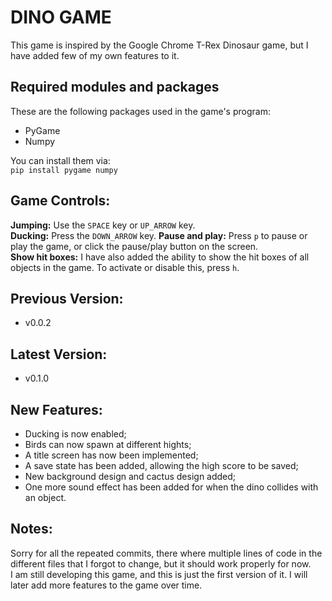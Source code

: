 # DINO GAME
This game is inspired by the Google Chrome T-Rex Dinosaur game, but I have added few of my own features to it.

## Required modules and packages
These are the following packages used in the game's program:
- PyGame
- Numpy

You can install them via:  
`pip install pygame numpy`

## Game Controls:
__Jumping:__ Use the `SPACE` key or `UP_ARROW` key.  
__Ducking:__ Press the `DOWN_ARROW` key.
__Pause and play:__ Press `p` to pause or play the game, or click the pause/play button on the screen.  
__Show hit boxes:__ I have also added the ability to show the hit boxes of all objects in the game. To activate or disable this, press `h`.

## Previous Version:
- v0.0.2

## Latest Version:
- v0.1.0

## New Features:
- Ducking is now enabled;
- Birds can now spawn at different hights;
- A title screen has now been implemented;
- A save state has been added, allowing the high score to be saved;
- New background design and cactus design added;
- One more sound effect has been added for when the dino collides with an object.

## Notes:  
Sorry for all the repeated commits, there where multiple lines of code in the different files that I forgot to change, but it should work properly for now.  
I am still developing this game, and this is just the first version of it. I will later add more features to the game over time.  
